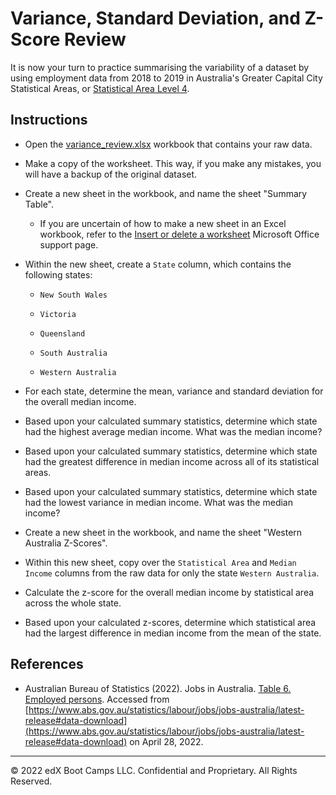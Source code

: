 # Variance, Standard Deviation, and Z-Score Review

It is now your turn to practice summarising the variability of a dataset by using employment data from 2018 to 2019 in Australia's Greater Capital City Statistical Areas, or [Statistical Area Level 4](https://www.abs.gov.au/statistics/standards/australian-statistical-geography-standard-asgs-edition-3/jul2021-jun2026/main-structure-and-greater-capital-city-statistical-areas/statistical-area-level-4#:~:text=Statistical%20Area%20Level%204%20(SA4s,Census%20of%20Population%20and%20Housing.)).

## Instructions

* Open the [variance_review.xlsx](Unsolved/variance_review.xlsx) workbook that contains your raw data.

* Make a copy of the worksheet. This way, if you make any mistakes, you will have a backup of the original dataset.

* Create a new sheet in the workbook, and name the sheet "Summary Table".

  * If you are uncertain of how to make a new sheet in an Excel workbook, refer to the [Insert or delete a worksheet](https://support.office.com/en-ie/article/insert-or-delete-a-worksheet-19d3d21e-a3b3-4e13-a422-d1f43f1faaf2) Microsoft Office support page.

* Within the new sheet, create a `State` column, which contains the following states:

  * `New South Wales`

  * `Victoria`

  * `Queensland`

  * `South Australia`

  * `Western Australia`

* For each state, determine the mean, variance and standard deviation for the overall median income.

* Based upon your calculated summary statistics, determine which state had the highest average median income. What was the median income?

* Based upon your calculated summary statistics, determine which state had the greatest difference in median income across all of its statistical areas.

* Based upon your calculated summary statistics, determine which state had the lowest variance in median income. What was the median income?

* Create a new sheet in the workbook, and name the sheet "Western Australia Z-Scores".

* Within this new sheet, copy over the `Statistical Area` and `Median Income` columns from the raw data for only the state `Western Australia`.

* Calculate the z-score for the overall median income by statistical area across the whole state.

* Based upon your calculated z-scores, determine which statistical area had the largest difference in median income from the mean of the state.

## References

* Australian Bureau of Statistics (2022). Jobs in Australia. [Table 6. Employed persons](https://www.abs.gov.au/statistics/labour/jobs/jobs-australia/2014-15-2018-19/61600DS0006_2018-19.xlsx). Accessed from [https://www.abs.gov.au/statistics/labour/jobs/jobs-australia/latest-release#data-download](https://www.abs.gov.au/statistics/labour/jobs/jobs-australia/latest-release#data-download) on April 28, 2022.

- - -

© 2022 edX Boot Camps LLC. Confidential and Proprietary. All Rights Reserved.
